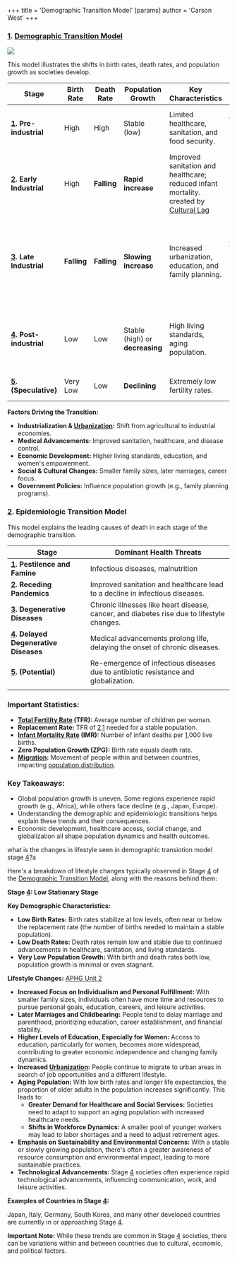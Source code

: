 +++
 title = 'Demographic Transition Model'
[params]
	author = 'Carson West'
+++
### [1](./../1/). [Demographic Transition Model](./../demographic-transition-model/) 

![](https://populationeducation.org/wp-content/uploads/2014/10/dtm.png)

This model illustrates the shifts in birth rates, death rates, and population growth as societies develop.

| Stage                   | Birth Rate  | Death Rate  | Population Growth               | Key Characteristics                                                                       | Examples                                                                            |
| ----------------------- | ----------- | ----------- | ------------------------------- | ----------------------------------------------------------------------------------------- | ----------------------------------------------------------------------------------- |
| **[1](./../1/). Pre-industrial**   | High        | High        | Stable (low)                    | Limited healthcare, sanitation, and food security.                                        | Uncontacted tribes, everyone before the 1700s                                       |
| **[2](./../2/). Early Industrial** | High        | **Falling** | **Rapid increase**              | Improved sanitation and healthcare; reduced infant mortality. created by [Cultural Lag](./../cultural-lag/) | Poorer MENA, Africa, Central Asia                                                   |
| **[3](./../3/). Late Industrial**  | **Falling** | **Falling** | **Slowing increase**            | Increased urbanization, education, and family planning.                                   | Central and South America, Wealthier MENA Countries, Wealthier SEA countries, India |
| **[4](./../4/). Post-industrial**  | Low         | Low         | Stable (high) or **decreasing** | High living standards, aging population.                                                  | US, Canada, Argentina, Australia, New Zealand, Most of europe                       |
| **[5](./../5/). (Speculative)**    | Very Low    | Low         | **Declining**                   | Extremely low fertility rates.                                                            | Russia, Japan, Germany                                                              |

**Factors Driving the Transition:**

* **Industrialization & [Urbanization](./../urbanization/):** Shift from agricultural to industrial economies.
* **Medical Advancements:** Improved sanitation, healthcare, and disease control.
* **Economic Development:** Higher living standards, education, and women's empowerment.
* **Social & Cultural Changes:** Smaller family sizes, later marriages, career focus.
* **Government Policies:**  Influence population growth (e.g., family planning programs).

### [2](./../2/). Epidemiologic Transition Model

This model explains the leading causes of death in each stage of the demographic transition.

| Stage                                | Dominant Health Threats                                                                   |
| ------------------------------------ | ----------------------------------------------------------------------------------------- |
| **[1](./../1/). Pestilence and Famine**         | Infectious diseases, malnutrition                                                         |
| **[2](./../2/). Receding Pandemics**            | Improved sanitation and healthcare lead to a decline in infectious diseases.              |
| **[3](./../3/). Degenerative Diseases**         | Chronic illnesses like heart disease, cancer, and diabetes rise due to lifestyle changes. |
| **[4](./../4/). Delayed Degenerative Diseases** | Medical advancements prolong life, delaying the onset of chronic diseases.                |
| **[5](./../5/). (Potential)**                   | Re-emergence of infectious diseases due to antibiotic resistance and globalization.       |
|                                      |                                                                                           |

### Important Statistics:

* **[Total Fertility Rate](./../total-fertility-rate/) (TFR):** Average number of children per woman.
* **Replacement Rate:** TFR of [2](./../2/).[1](./../1/) needed for a stable population.
* **[Infant Mortality Rate](./../infant-mortality-rate/) (IMR):** Number of infant deaths per [1](./../1/),000 live births.
* **Zero Population Growth (ZPG):** Birth rate equals death rate.
* **[Migration](./../migration/):** Movement of people within and between countries, impacting [population distribution](./../population-distribution/).

### Key Takeaways:

* Global population growth is uneven. Some regions experience rapid growth (e.g., Africa), while others face decline (e.g., Japan, Europe).
* Understanding the demographic and epidemiologic transitions helps explain these trends and their consequences.
* Economic development, healthcare access, social change, and globalization all shape population dynamics and health outcomes. 

what is the changes in lifestyle seen in demographic transiotion model stage [4](./../4/)?a

 Here's a breakdown of lifestyle changes typically observed in Stage [4](./../4/) of the [Demographic Transition Model](./../demographic-transition-model/), along with the reasons behind them:

**Stage [4](./../4/): Low Stationary Stage**

**Key Demographic Characteristics:**

* **Low Birth Rates:** Birth rates stabilize at low levels, often near or below the replacement rate (the number of births needed to maintain a stable population).
* **Low Death Rates:** Death rates remain low and stable due to continued advancements in healthcare, sanitation, and living standards.
* **Very Low Population Growth:**  With birth and death rates both low, population growth is minimal or even stagnant.

**Lifestyle Changes:**
[APHG Unit 2](./../aphg-unit-2/)
* **Increased Focus on Individualism and Personal Fulfillment:** With smaller family sizes, individuals often have more time and resources to pursue personal goals, education, careers, and leisure activities.
* **Later Marriages and Childbearing:** People tend to delay marriage and parenthood, prioritizing education, career establishment, and financial stability.
* **Higher Levels of Education, Especially for Women:**  Access to education, particularly for women, becomes more widespread, contributing to greater economic independence and changing family dynamics.
* **Increased [Urbanization](./../urbanization/):** People continue to migrate to urban areas in search of job opportunities and a different lifestyle.
* **Aging Population:**  With low birth rates and longer life expectancies, the proportion of older adults in the population increases significantly. This leads to:
    * **Greater Demand for Healthcare and Social Services:**  Societies need to adapt to support an aging population with increased healthcare needs.
    * **Shifts in Workforce Dynamics:**  A smaller pool of younger workers may lead to labor shortages and a need to adjust retirement ages.
* **Emphasis on Sustainability and Environmental Concerns:**  With a stable or slowly growing population, there's often a greater awareness of resource consumption and environmental impact, leading to more sustainable practices.
* **Technological Advancements:** Stage [4](./../4/) societies often experience rapid technological advancements, influencing communication, work, and leisure activities.

**Examples of Countries in Stage [4](./../4/):**

Japan, Italy, Germany, South Korea, and many other developed countries are currently in or approaching Stage [4](./../4/).

**Important Note:**  While these trends are common in Stage [4](./../4/) societies, there can be variations within and between countries due to cultural, economic, and political factors. 
